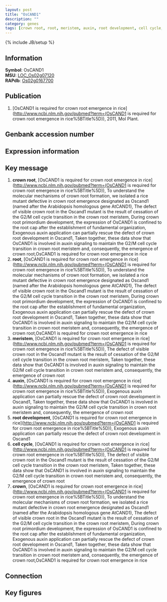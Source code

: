 ```yaml
---
layout: post
title: "OsCAND1"
description: ""
category: genes
tags: [crown root, root, meristem, auxin, root development, cell cycle, crown]
---
```

{% include JB/setup %}

## Information
__Symbol__: OsCAND1  
__MSU__: [LOC_Os02g07120](http://rice.plantbiology.msu.edu/cgi-bin/ORF_infopage.cgi?orf=LOC_Os02g07120)  
__RAPdb__: [Os02g0167700](http://rapdb.dna.affrc.go.jp/viewer/gbrowse_details/irgsp1?name=Os02g0167700)  

## Publication
1. [OsCAND1 is required for crown root emergence in rice](http://www.ncbi.nlm.nih.gov/pubmed?term=(OsCAND1 is required for crown root emergence in rice%5BTitle%5D)), 2011, Mol Plant.

## Genbank accession number

## Expression information

## Key message
1. __crown root__, [OsCAND1 is required for crown root emergence in rice](http://www.ncbi.nlm.nih.gov/pubmed?term=(OsCAND1 is required for crown root emergence in rice%5BTitle%5D)),  To understand the molecular mechanisms of crown root formation, we isolated a rice mutant defective in crown root emergence designated as Oscand1 (named after the Arabidopsis homologous gene AtCAND1), The defect of visible crown root in the Oscand1 mutant is the result of cessation of the G2/M cell cycle transition in the crown root meristem, During crown root primordium development, the expression of OsCAND1 is confined to the root cap after the establishment of fundamental organization, Exogenous auxin application can partially rescue the defect of crown root development in Oscand1, Taken together, these data show that OsCAND1 is involved in auxin signaling to maintain the G2/M cell cycle transition in crown root meristem and, consequently, the emergence of crown root,OsCAND1 is required for crown root emergence in rice
2. __root__, [OsCAND1 is required for crown root emergence in rice](http://www.ncbi.nlm.nih.gov/pubmed?term=(OsCAND1 is required for crown root emergence in rice%5BTitle%5D)),  To understand the molecular mechanisms of crown root formation, we isolated a rice mutant defective in crown root emergence designated as Oscand1 (named after the Arabidopsis homologous gene AtCAND1), The defect of visible crown root in the Oscand1 mutant is the result of cessation of the G2/M cell cycle transition in the crown root meristem, During crown root primordium development, the expression of OsCAND1 is confined to the root cap after the establishment of fundamental organization, Exogenous auxin application can partially rescue the defect of crown root development in Oscand1, Taken together, these data show that OsCAND1 is involved in auxin signaling to maintain the G2/M cell cycle transition in crown root meristem and, consequently, the emergence of crown root,OsCAND1 is required for crown root emergence in rice
3. __meristem__, [OsCAND1 is required for crown root emergence in rice](http://www.ncbi.nlm.nih.gov/pubmed?term=(OsCAND1 is required for crown root emergence in rice%5BTitle%5D)),  The defect of visible crown root in the Oscand1 mutant is the result of cessation of the G2/M cell cycle transition in the crown root meristem, Taken together, these data show that OsCAND1 is involved in auxin signaling to maintain the G2/M cell cycle transition in crown root meristem and, consequently, the emergence of crown root
4. __auxin__, [OsCAND1 is required for crown root emergence in rice](http://www.ncbi.nlm.nih.gov/pubmed?term=(OsCAND1 is required for crown root emergence in rice%5BTitle%5D)),  Exogenous auxin application can partially rescue the defect of crown root development in Oscand1, Taken together, these data show that OsCAND1 is involved in auxin signaling to maintain the G2/M cell cycle transition in crown root meristem and, consequently, the emergence of crown root
5. __root development__, [OsCAND1 is required for crown root emergence in rice](http://www.ncbi.nlm.nih.gov/pubmed?term=(OsCAND1 is required for crown root emergence in rice%5BTitle%5D)),  Exogenous auxin application can partially rescue the defect of crown root development in Oscand1
6. __cell cycle__, [OsCAND1 is required for crown root emergence in rice](http://www.ncbi.nlm.nih.gov/pubmed?term=(OsCAND1 is required for crown root emergence in rice%5BTitle%5D)),  The defect of visible crown root in the Oscand1 mutant is the result of cessation of the G2/M cell cycle transition in the crown root meristem, Taken together, these data show that OsCAND1 is involved in auxin signaling to maintain the G2/M cell cycle transition in crown root meristem and, consequently, the emergence of crown root
7. __crown__, [OsCAND1 is required for crown root emergence in rice](http://www.ncbi.nlm.nih.gov/pubmed?term=(OsCAND1 is required for crown root emergence in rice%5BTitle%5D)),  To understand the molecular mechanisms of crown root formation, we isolated a rice mutant defective in crown root emergence designated as Oscand1 (named after the Arabidopsis homologous gene AtCAND1), The defect of visible crown root in the Oscand1 mutant is the result of cessation of the G2/M cell cycle transition in the crown root meristem, During crown root primordium development, the expression of OsCAND1 is confined to the root cap after the establishment of fundamental organization, Exogenous auxin application can partially rescue the defect of crown root development in Oscand1, Taken together, these data show that OsCAND1 is involved in auxin signaling to maintain the G2/M cell cycle transition in crown root meristem and, consequently, the emergence of crown root,OsCAND1 is required for crown root emergence in rice

## Connection

## Key figures


